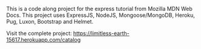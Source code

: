 This is a code along project for the express tutorial from Mozilla MDN Web Docs.
This project uses ExpressJS, NodeJS, Mongoose/MongoDB, Heroku, Pug, Luxon, Bootstrap and Helmet.

Visit the complete project:
https://limitless-earth-15617.herokuapp.com/catalog